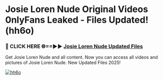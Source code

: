 # Josie Loren Nude Original Videos 0nlyFans Leaked - Files Updated! (hh6o)

<h3>🔴 CLICK HERE 🌐==►► <a href="https://tinyurl.com/5h6xmrr3" rel="nofollow">Josie Loren Nude Updated Files</a></h3>

Get Josie Loren Nude and all content. Now you can access all videos and pictures of Josie Loren Nude. New Updated Files 2025!

[![hh6o](https://i.imgur.com/KVD873Z.gif)](https://tinyurl.com/5h6xmrr3)
